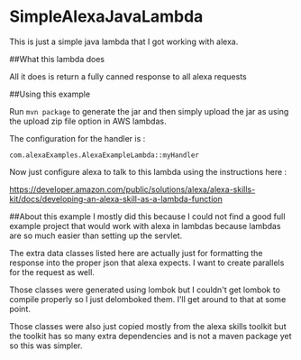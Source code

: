 # SimpleAlexaJavaLambda
This is just a simple java lambda that I got working with alexa.

##What this lambda does

All it does is return a fully canned response to all alexa requests

##Using this example

Run ```mvn package``` to generate the jar and then simply upload the jar as using the upload zip file option in AWS lambdas.

The configuration for the handler is :

```com.alexaExamples.AlexaExampleLambda::myHandler```

Now just configure alexa to talk to this lambda using the instructions here :

https://developer.amazon.com/public/solutions/alexa/alexa-skills-kit/docs/developing-an-alexa-skill-as-a-lambda-function

##About this example
I mostly did this because I could not find a good full example project that would work with alexa in lambdas because lambdas are so much easier than setting up the servlet.

The extra data classes listed here are actually just for formatting the response into the proper json that alexa expects. I want to create parallels for the request as well.

Those classes were generated using lombok but I couldn't get lombok to compile properly so I just delomboked them. I'll get around to that at some point.

Those classes were also just copied mostly from the alexa skills toolkit but the toolkit has so many extra dependencies and is not a maven package yet so this was simpler.
